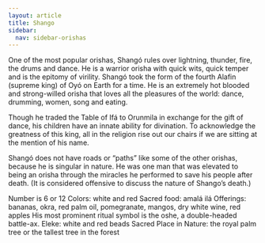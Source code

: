 ```yaml
---
layout: article
title: Shango
sidebar:
  nav: sidebar-orishas
---
```


One of the most popular orishas, Shangó rules over lightning, thunder, fire, the drums and dance. He is a warrior orisha with quick wits, quick temper and is the epitomy of virility. Shangó took the form of the fourth Alafin (supreme king) of Oyó on Earth for a time. He is an extremely hot blooded and strong-willed orisha that loves all the pleasures of the world: dance, drumming, women, song and eating.

Though he traded the Table of Ifá to Orunmila in exchange for the gift of dance, his children have an innate ability for divination. To acknowledge the greatness of this king, all in the religion rise out our chairs if we are sitting at the mention of his name.

Shangó does not have roads or “paths” like some of the other orishas, because he is singular in nature. He was one man that was elevated to being an orisha through the miracles he performed to save his people after death.  (It is considered offensive to discuss the nature of Shango’s death.)

 
Number is 6 or 12
Colors: white and red
Sacred food: amalá ilá
Offerings: bananas, okra, red palm oil, pomegranate, mangos, dry white wine, red apples
His most prominent ritual symbol is the oshe, a double-headed battle-ax.
Eleke: white and red beads
Sacred Place in Nature: the royal palm tree or the tallest tree in the forest
